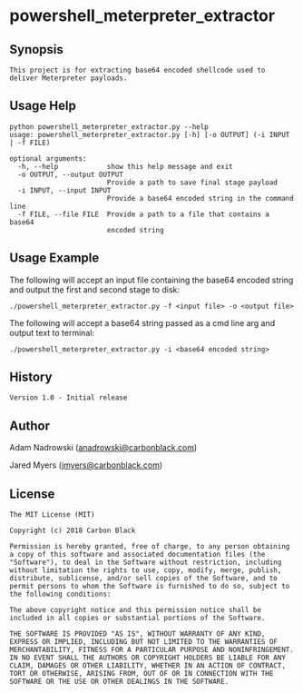 # powershell_meterpreter_extractor

## Synopsis

    This project is for extracting base64 encoded shellcode used to deliver Meterpreter payloads.

## Usage Help

    python powershell_meterpreter_extractor.py --help
    usage: powershell_meterpreter_extractor.py [-h] [-o OUTPUT] (-i INPUT | -f FILE)

    optional arguments:
      -h, --help            show this help message and exit
      -o OUTPUT, --output OUTPUT
                            Provide a path to save final stage payload
      -i INPUT, --input INPUT
                            Provide a base64 encoded string in the command line
      -f FILE, --file FILE  Provide a path to a file that contains a base64
                            encoded string

## Usage Example

 The following will accept an input file containing the base64 encoded string and output the first and second stage to disk: 

    ./powershell_meterpreter_extractor.py -f <input file> -o <output file>

 The following will accept a base64 string passed as a cmd line arg and output text to terminal:

    ./powershell_meterpreter_extractor.py -i <base64 encoded string>

## History

    Version 1.0 - Initial release

## Author
 
 Adam Nadrowski (anadrowski@carbonblack.com)
 
 Jared Myers (jmyers@carbonblack.com)

## License

    The MIT License (MIT)

    Copyright (c) 2018 Carbon Black

    Permission is hereby granted, free of charge, to any person obtaining a copy of this software and associated documentation files (the "Software"), to deal in the Software without restriction, including without limitation the rights to use, copy, modify, merge, publish, distribute, sublicense, and/or sell copies of the Software, and to permit persons to whom the Software is furnished to do so, subject to the following conditions:

    The above copyright notice and this permission notice shall be included in all copies or substantial portions of the Software.

    THE SOFTWARE IS PROVIDED "AS IS", WITHOUT WARRANTY OF ANY KIND, EXPRESS OR IMPLIED, INCLUDING BUT NOT LIMITED TO THE WARRANTIES OF MERCHANTABILITY, FITNESS FOR A PARTICULAR PURPOSE AND NONINFRINGEMENT. IN NO EVENT SHALL THE AUTHORS OR COPYRIGHT HOLDERS BE LIABLE FOR ANY CLAIM, DAMAGES OR OTHER LIABILITY, WHETHER IN AN ACTION OF CONTRACT, TORT OR OTHERWISE, ARISING FROM, OUT OF OR IN CONNECTION WITH THE SOFTWARE OR THE USE OR OTHER DEALINGS IN THE SOFTWARE.
